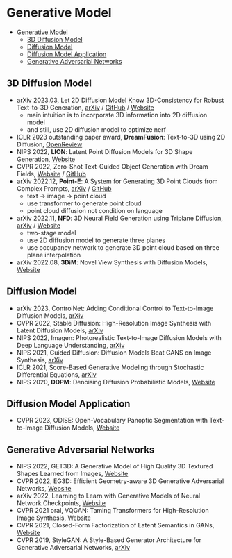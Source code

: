 # Generative Model
- [Generative Model](#generative-model)
  - [3D Diffusion Model](#3d-diffusion-model)
  - [Diffusion Model](#diffusion-model)
  - [Diffusion Model Application](#diffusion-model-application)
  - [Generative Adversarial Networks](#generative-adversarial-networks)

## 3D Diffusion Model
- arXiv 2023.03, Let 2D Diffusion Model Know 3D-Consistency for Robust Text-to-3D Generation, [arXiv](https://arxiv.org/abs/2303.07937) / [GitHub](https://github.com/KU-CVLAB/3DFuse) / [Website](https://ku-cvlab.github.io/3DFuse/)
  - main intuition is to incorporate 3D information into 2D diffusion model
  - and still, use 2D diffusion model to optimize nerf
- ICLR 2023 outstanding paper award, **DreamFusion**: Text-to-3D using 2D Diffusion, [OpenReview](https://openreview.net/forum?id=FjNys5c7VyY)
- NIPS 2022, **LION**: Latent Point Diffusion Models for 3D Shape Generation, [Website](https://nv-tlabs.github.io/LION/)
- CVPR 2022, Zero-Shot Text-Guided Object
Generation with Dream Fields, [Website](https://ajayj.com/dreamfields) / [GitHub](https://github.com/google-research/google-research/tree/master/dreamfields)
- arXiv 2022.12, **Point-E**: A System for Generating 3D Point Clouds from Complex Prompts, [arXiv](https://arxiv.org/abs/2212.08751) / [GitHub](https://github.com/openai/point-e)
  - text -> image -> point cloud
  - use transformer to generate point cloud
  - point cloud diffusion not condition on language
- arXiv 2022.11, **NFD**: 3D Neural Field Generation using Triplane Diffusion, [arXiv](https://arxiv.org/abs/2211.16677) / [Website](https://jryanshue.com/nfd/)
  - two-stage model
  - use 2D diffusion model to generate three planes
  - use occupancy network to generate 3D point cloud based on three plane interpolation
- arXiv 2022.08, **3DiM**: Novel View Synthesis with Diffusion Models, [Website](https://3d-diffusion.github.io/)



## Diffusion Model
- arXiv 2023, ControlNet: Adding Conditional Control to Text-to-Image Diffusion Models, [arXiv](https://arxiv.org/abs/2302.05543)
- CVPR 2022, Stable Diffusion: High-Resolution Image Synthesis with Latent Diffusion Models, [arXiv](https://arxiv.org/abs/2112.10752)
- NIPS 2022, Imagen: Photorealistic Text-to-Image Diffusion Models with Deep Language Understanding, [arXiv](https://arxiv.org/abs/2205.11487)
- NIPS 2021, Guided Diffusion: Diffusion Models Beat GANS on Image Synthesis, [arXiv](https://arxiv.org/abs/2105.05233)
- ICLR 2021, Score-Based Generative Modeling through Stochastic Differential Equations, [arXiv](https://arxiv.org/abs/2011.13456)
- NIPS 2020, **DDPM**: Denoising Diffusion Probabilistic Models, [Website](https://hojonathanho.github.io/diffusion/)



## Diffusion Model Application
- CVPR 2023, ODISE: Open-Vocabulary Panoptic Segmentation with Text-to-Image Diffusion Models, [Website](https://jerryxu.net/ODISE/)


## Generative Adversarial Networks
- NIPS 2022, GET3D: A Generative Model of High Quality 3D Textured Shapes Learned from Images, [Website](https://nv-tlabs.github.io/GET3D/)
- CVPR 2022, EG3D: Efficient Geometry-aware 3D Generative Adversarial Networks, [Website](https://nvlabs.github.io/eg3d/)
- arXiv 2022, Learning to Learn with Generative Models of Neural Network Checkpoints, [Website](https://www.wpeebles.com/Gpt)
- CVPR 2021 oral, VQGAN: Taming Transformers for High-Resolution Image Synthesis, [Website](https://compvis.github.io/taming-transformers/)
- CVPR 2021, Closed-Form Factorization of Latent Semantics in GANs, [Website](https://genforce.github.io/sefa/)
- CVPR 2019, StyleGAN: A Style-Based Generator Architecture for Generative Adversarial Networks, [arXiv](https://arxiv.org/abs/1812.04948)


